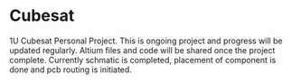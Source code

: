 # Cubesat
1U Cubesat Personal Project.
This is ongoing project and progress will be updated regularly.
Altium files and code will be shared once the project complete.
Currently schmatic is completed, placement of component is done and pcb routing is initiated.

